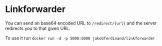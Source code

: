 # Linkforwarder

You can send an base64 encoded URL to `/redirect/{url}` and the server redirects you to that given URL.

To use it run `docker run -d -p 5000:5000 jakobferdinand/linkforwarder`